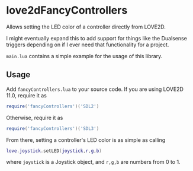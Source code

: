 # love2dFancyControllers
Allows setting the LED color of a controller directly from LOVE2D.

I might eventually expand this to add support for things like the Dualsense triggers depending on if I ever need that functionality for a project.

`main.lua` contains a simple example for the usage of this library.

## Usage
Add `fancyControllers.lua` to your source code.
If you are using LOVE2D 11.0, require it as
```lua
require('fancyControllers')('SDL2')
```
Otherwise, require it as
```lua
require('fancyControllers')('SDL3')
```

From there, setting a controller's LED color is as simple as calling
```lua
love.joystick.setLED(joystick,r,g,b)
```
where `joystick` is a Joystick object, and `r,g,b` are numbers from 0 to 1.